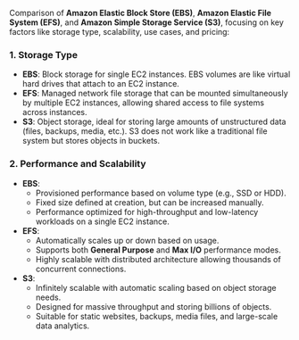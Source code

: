 Comparison of **Amazon Elastic Block Store (EBS)**, **Amazon Elastic File System (EFS)**, and **Amazon Simple Storage Service (S3)**, focusing on key factors like storage type, scalability, use cases, and pricing:

### 1. **Storage Type**
   - **EBS**: Block storage for single EC2 instances. EBS volumes are like virtual hard drives that attach to an EC2 instance.
   - **EFS**: Managed network file storage that can be mounted simultaneously by multiple EC2 instances, allowing shared access to file systems across instances.
   - **S3**: Object storage, ideal for storing large amounts of unstructured data (files, backups, media, etc.). S3 does not work like a traditional file system but stores objects in buckets.

### 2. **Performance and Scalability**
   - **EBS**:
     - Provisioned performance based on volume type (e.g., SSD or HDD).
     - Fixed size defined at creation, but can be increased manually.
     - Performance optimized for high-throughput and low-latency workloads on a single EC2 instance.
   - **EFS**:
     - Automatically scales up or down based on usage.
     - Supports both **General Purpose** and **Max I/O** performance modes.
     - Highly scalable with distributed architecture allowing thousands of concurrent connections.
   - **S3**:
     - Infinitely scalable with automatic scaling based on object storage needs.
     - Designed for massive throughput and storing billions of objects.
     - Suitable for static websites, backups, media files, and large-scale data analytics.
